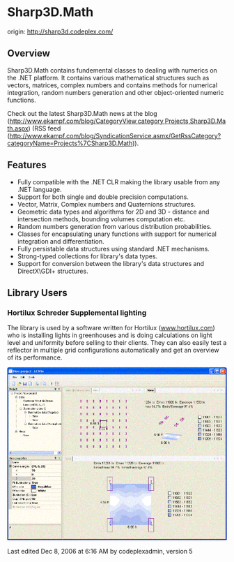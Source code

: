 # Sharp3D.Math

origin: http://sharp3d.codeplex.com/

## Overview

Sharp3D.Math contains fundemental classes to dealing with numerics on the .NET platform. It contains various mathematical structures such as vectors, matrices, complex numbers and contains methods for numerical integration, random numbers generation and other object-oriented numeric functions. 

Check out the latest Sharp3D.Math news at the blog (http://www.ekampf.com/blog/CategoryView,category,Projects,Sharp3D.Math.aspx) (RSS feed (http://www.ekampf.com/blog/SyndicationService.asmx/GetRssCategory?categoryName=Projects%7CSharp3D.Math)). 

## Features

* Fully compatible with the .NET CLR making the library usable from any .NET language.
* Support for both single and double precision computations.
* Vector, Matrix, Complex numbers and Quaternions structures.
* Geometric data types and algorithms for 2D and 3D - distance and intersection methods, bounding volumes computation etc.
* Random numbers generation from various distribution probabilities.
* Classes for encapsulating unary functions with support for numerical integration and differentiation.
* Fully persistable data structures using standard .NET mechanisms.
* Strong-typed collections for library's data types.
* Support for conversion between the library's data structures and DirectX\GDI+ structures.

## Library Users

### Hortilux Schreder Supplemental lighting

The library is used by a software written for Hortilux (www.hortilux.com) who is installing lights in greenhouses and is doing calculations on light level and uniformity before selling to their clients. They can also easily test a reflector in multiple grid configurations automatically and get an overview of its performance.

![image](https://github.com/tengge1/Sharp3D.Math/blob/master/LCWin.gif)

Last edited Dec 8, 2006 at 6:16 AM by codeplexadmin, version 5
